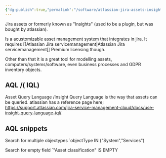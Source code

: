 ```yaml
---
{"dg-publish":true,"permalink":"/software/atlassian-jira-assets-insights/","tags":["public","jira","atlassian"],"noteIcon":"1"}
---
```



Jira assets or formerly known as "Insights" (used to be a plugin, but was bought by atlassian).

Is a acustomizable asset management system that integrates in jira.
It requires [[Atlassian Jira servicemanagement\|Atlassian Jira servicemanagement]] Premium licensing though.

Other than that it is a great tool for modelling assets, computers/systems/software, even business processes and GDPR inventory objects.


## AQL /( IQL)

Asset Query Language /Insight Query Language is the way that assets can be queried.
atlassian has a reference page here; https://support.atlassian.com/jira-service-management-cloud/docs/use-insight-query-language-iql/

## AQL snippets

Search for multiple objectypes
`objectType IN ("System","Services") 

Search for empty field
`"Asset classification" IS EMPTY